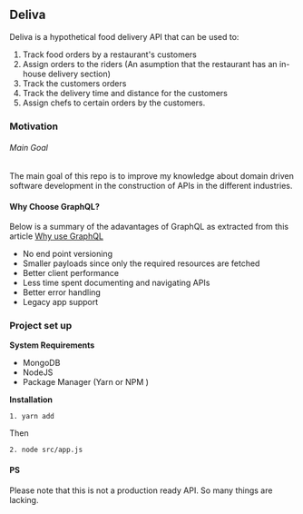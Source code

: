 ## Deliva

Deliva is a hypothetical food delivery API that can be used to:

1. Track food orders by a restaurant's customers
2. Assign orders to the riders (An asumption that the restaurant has an in-house delivery section)
3. Track the customers orders
4. Track the delivery time and distance for the customers
5. Assign chefs to certain orders by the customers.

### Motivation

###### Main Goal

The main goal of this repo is to improve my knowledge about domain driven software development in the construction of APIs in the different industries.

#### Why Choose GraphQL?

Below is a summary of the adavantages of GraphQL as extracted from this article <a href="
    https://www.apollographql.com/blog/why-use-graphql/#:~:text=GraphQL%20lets%20you%20ask%20for,their%20own%20unique%20data%20specifications.
    ">Why use GraphQL</a>

-   No end point versioning
-   Smaller payloads since only the required resources are fetched
-   Better client performance
-   Less time spent documenting and navigating APIs
-   Better error handling
-   Legacy app support

### Project set up

**System Requirements**

-   MongoDB
-   NodeJS
-   Package Manager (Yarn or NPM )

**Installation**

```
1. yarn add
```

Then

```
2. node src/app.js
```

#### PS

Please note that this is not a production ready API. So many things are lacking.
